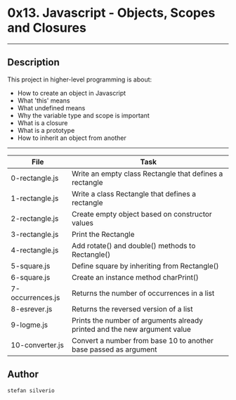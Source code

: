 # 0x13. Javascript - Objects, Scopes and Closures
---
## Description

This project in higher-level programming is about:
* How to create an object in Javascript
* What 'this' means
* What undefined means
* Why the variable type and scope is important
* What is a closure
* What is a prototype
* How to inherit an object from another

---
File|Task
---|---
0-rectangle.js | Write an empty class Rectangle that defines a rectangle
1-rectangle.js | Write a class Rectangle that defines a rectangle
2-rectangle.js | Create empty object based on constructor values
3-rectangle.js | Print the Rectangle
4-rectangle.js | Add rotate() and double() methods to Rectangle()
5-square.js | Define square by inheriting from Rectangle()
6-square.js | Create an instance method charPrint()
7-occurrences.js | Returns the number of occurrences in a list
8-esrever.js | Returns the reversed version of a list
9-logme.js | Prints the number of arguments already printed and the new argument value
10-converter.js | Convert a number from base 10 to another base passed as argument

## Author
`stefan silverio`
